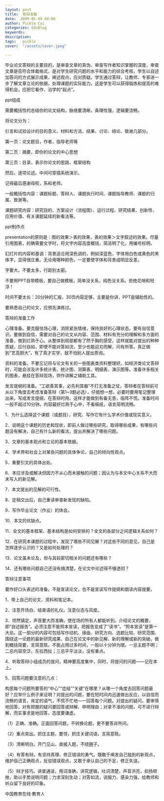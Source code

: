 ```yaml
---
layout: post  
title:  答辩准备  
date:  2009-05-09 04:00  
author: Pickle Cai  
categories: EduBlog  
keywords: 
description:   
tags:	pickle   
cover:  "/assets/cover.jpeg"  

---  
```

    
毕业论文答辩的主要目的，是审查文章的真伪、审查写作者知识掌握的深度，审查文章是否符合体裁格式，是对学生研究问题的水平和能力的综合考核，学生以自述加答问的方式展示成果、阐述观点，应对质疑。学生通过答辩，让教师、专家进一步了解文章立论的依据，处理课题的实际能力。这是学生可以获得锻炼和提高的难得机会，应把它看作，治学的“起点”。



 



ppt组成



需要概括性的总结你的论文结构，脉络要清晰，条理性强，逻辑要流畅。

将论文分为：



引言和试验设计的目的意义、材料和方法、结果、讨论、结论、致谢几部分。



 



第一页：论文题目，作者，指导老师等

第二页：摘要，即你的论文的中心思想

第三页：目录，表示你论文的思路、框架结构

然后，逐项论述。中间可穿插系统演示。



记得最后感谢母校，系和老师。



 



一般概括性内容：课题标题、答辩人、课题执行时间、课题指导教师、课题的归属、致谢等。



课题研究内容：研究目的、方案设计（流程图）、运行过程、研究结果、创新性、应用价值、有关课题延续的新看法等。



 



ppt制作点







presentation的原则是：图的效果＞表的效果，表的效果＞文字叙述的效果。尽量引用图表，的确需要文字时，将文字内容高度概括，简洁明了化，用编号标明。

幻灯片的内容和基调：背景适合用深色调的，例如深蓝色，字体用白色或黄色的黑体字，显得很庄重。无论用哪种颜色，一定要使字体和背景成明显反差。 

字要大，不要太多，行距别太密。

不要用PPT自带模板，要自己做模板，简单没关系，纯色没关系。拒绝花哨和轻浮！

时间不要太长：20分钟的汇报，30页内容足够，主要是你讲，PPT是辅助性的。

要熟悉自己的论文，应预先演练过。

 



答辩的准备工作





心理准备。要克服怯场心理，消除紧张情绪，保持良好的心理状态。要有自信意识。要做到自信，需要对自己的论文从内容、范围、材料有充分的理解和多方面的准备，做到烂熟于心。从整体到局部都有了然于胸的感受，这样就能对提出的种种质疑，应付自如，即使不能对答如流，至少也能迎刃而解，问有所答。真正做到“艺高胆大”，有了真才实学，就不怕别人提出质询。

资料的准备。不要忘记将与论文有关的一些图表类资料整理好。如经济类论文答辩时，可能会涉及许多统计表、统计图、测算表、明细表、演示图等。准备许多相关的图表，悬挂在答辩现场，供作讲解之辅助工具。

发言提纲的准备。“工欲善其事，必先利其器”不打无准备之仗，答辩者在答辩前可从以下角度去考虑准备答辩（第1~3题必选），仔细想一想，必要时要用笔记整理出来，写成发言提纲，在答辩时用。这样才能做到有备无患，临阵不慌。准备时间一般不超过10分钟。内容最好烂熟于心中，不看稿纸，语言简明流畅。



1．为什么选择这个课题（或题目），研究、写作它有什么学术价值或现实意义。

2．说明这个课题的历史和现状，即前人做过哪些研究，取得哪些成果，有哪些问题没有解决，自己有什么新的看法，提出并解决了哪些问题。 

3．文章的基本观点和立论的基本依据。 

4．学术界和社会上对某些问题的具体争论，自己的倾向性观点。

5．重要引文的具体出处。 

6．本应涉及或解决但因力不从心而未接触的问题；因认为与本文中心关系不大而未写入的新见解。 

7．本文提出的见解的可行性。 

8．定稿交出后，自己重读审查新发现的缺陷。 

9．写作毕业论文（作业）的体会。 

10．本文的优缺点。 

11．全文的基本框架、基本结构是如何安排的？全文的各部分之间逻辑关系如何？

12．在研究本课题的过程中，发现了哪些不同见解？对这些不同的意见，自己是怎样逐步认识的？又是如何处理的？

13．论文虽未论及，但与其较密切相关的问题还有哪些？

14．还有哪些问题自己还没有搞清楚，在论文中论述得不够透彻？

答辩注意事项 



要作好口头表述的准备。不是宣读论文，也不是宣读写作提纲和朗读内容提要。







1．带上自己的论文、资料和笔记本。 



2．注意开场白、结束语的礼仪。注意仪态与风度。 



3．坦然镇定，声音要大而准确，使在场的所有人都能听到。介绍论文的概要，即“自述报告”。必须注意不能照本宣读，把报告变成了“读书”。“照本宣读”是第一大忌。这一部分的内容可包括写作动机、缘由、研究方向、选题比较、研究范围、围绕这一论题的最新研究成果、自己在论文中的新见解、新的理解或新的突破。做到概括简要，言简意赅。不能占用过多时间，一般以十分钟为限。一忌主题不明；二忌内容空泛，东拉西扯；三忌平平淡淡，没有重点。 



4．听取答辩小组成员的提问，精神要高度集中，同时，将提问的问题——记在本上。



5．回答问题要注意的几点：

构思每个问题所要答的“中心”“症结”“关键”在哪里？从哪一个角度去回答问题最好？应举什么例子来证明？对提出的问题，要在短时间内迅速做出反应，以自信而流畅的语言，肯定的语气，不慌不忙地—一回答每个问题。对提出的疑问，要审慎地回答，对有把握的疑问要回答或辩解、申明理由；对拿不准的问题，可不进行辩解，而实事求是地回答，态度要谦虚。





（1）正确、准确。正面回答问题，不转换论题，更不要答非所问。 



（2）重点突出。抓住主题、要领，抓住关键词语，言简意赅。 



（3）清晰明白。开门见山，直接入题，不绕圈子。 



（4）有答有辩。有坚持真理、修正错误的勇气。既敢于阐发自己独到的新观点，维护自己正确观点，反驳错误观点，又敢于承认自己的不足，修正失误。 



（5）辩才技巧。讲普通话，用词准确，讲究逻辑，吐词清楚，声音洪亮，抑扬顿挫，助以手势说明问题；力求深刻生动；对答如流，说服力、感染力强，给教师和听众留下良好的印象。

		    
 中国教育在线·教育人

